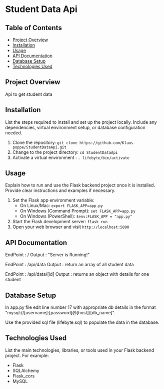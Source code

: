# Student Data Api

## Table of Contents

- [Project Overview](#project-overview)
- [Installation](#installation)
- [Usage](#usage)
- [API Documentation](#api-documentation)
- [Database Setup](#database-setup)
- [Technologies Used](#technologies-used)

## Project Overview

Api to get student data

## Installation

List the steps required to install and set up the project locally. Include any dependencies, virtual environment setup, or database configuration needed.

1. Clone the repository: `git clone https://github.com/Klaus-poppe/StudentDataApi.git`
2. Change to the project directory: `cd StudentDataApi`
3. Activate a virtual environment : `. lifebyte/bin/activate`

## Usage

Explain how to run and use the Flask backend project once it is installed. Provide clear instructions and examples if necessary.

1. Set the Flask app environment variable:
   - On Linux/Mac: `export FLASK_APP=app.py`
   - On Windows (Command Prompt): `set FLASK_APP=app.py`
   - On Windows (PowerShell): `$env:FLASK_APP = "app.py"`
2. Start the Flask development server: `flask run`
3. Open your web browser and visit `http://localhost:5000`

## API Documentation

EndPoint : /
Output : "Server is Running!"

EndPoint : /api/data
Output : return an array of all student data

EndPoint : /api/data/[id]
Output : returns an object with details for one student

## Database Setup

In app.py file edit line number 17 with appropriate db details in the format "mysql://[username]:[password]@[host]/[db_name]".

Use the provided sql file (lifebyte.sql) to populate the data in the database.

## Technologies Used

List the main technologies, libraries, or tools used in your Flask backend project. For example:

- Flask
- SQLAlchemy
- Flask_cors
- MySQL
